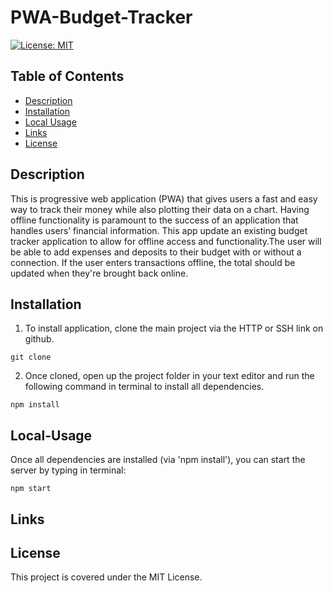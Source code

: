 # PWA-Budget-Tracker

[![License: MIT](https://img.shields.io/badge/License-MIT-yellow.svg)](https://opensource.org/licenses/MIT)

## Table of Contents

- [Description](#Description)
- [Installation](#Installation)
- [Local Usage](#Local-Usage)
- [Links](#Links)
- [License](#License)

##

## Description

This is progressive web application (PWA) that gives users a fast and easy way to track their money while also plotting their data on a chart. Having offline functionality is paramount to the success of an application that handles users’ financial information. This app update an existing budget tracker application to allow for offline access and functionality.The user will be able to add expenses and deposits to their budget with or without a connection. If the user enters transactions offline, the total should be updated when they're brought back online. 

## Installation

1. To install application, clone the main project via the HTTP or SSH link on github.

```
git clone
```

2. Once cloned, open up the project folder in your text editor and run the following command in terminal to install all dependencies.

```
npm install
```

## Local-Usage

Once all dependencies are installed (via 'npm install'), you can start the server by typing in terminal:

```
npm start
```

## Links


## License

This project is covered under the MIT License.



